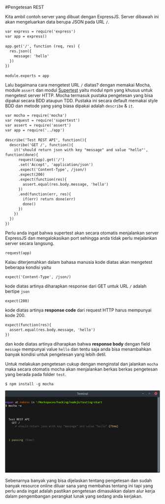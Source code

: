 #Pengetesan REST

Kita ambil contoh server yang dibuat dengan ExpressJS. Server dibawah ini akan mengeluarkan data berupa JSON pada URL `/`.

```
var express = require('express')
var app = express()

app.get('/', function (req, res) {
  res.json({
    message: 'hello'
  })
})

module.exports = app

``` 

Lalu bagaimana cara mengetest URL `/` diatas? dengan memakai Mocha, module `assert` dan modul [Supertest](https://github.com/visionmedia/supertest) yaitu modul npm yang khusus untuk mengetest server HTTP. Mocha termasuk pustaka pengetesan yang bisa dipakai secara BDD ataupun TDD. Pustaka ini secara default memakai style BDD dan metode yang yang biasa dipakai adalah `describe` & `it`. 

```
var mocha = require('mocha')
var request = require('supertest')
var assert = require('assert')
var app = require('../app')

describe('Test REST API', function(){
  describe('GET /', function(){
	it('should return json with key "message" and value "hello"', function(done){
	  request(app).get('/')
	  .set('Accept', 'application/json')
	  .expect('Content-Type', /json/)
	  .expect(200)
	  .expect(function(res){
	  	assert.equal(res.body.message, 'hello')
	  })
      .end(function(err, res){
      	if(err) return done(err)
      	done()
      })
	})
  })
})

```

Perlu anda ingat bahwa supertest akan secara otomatis menjalankan server ExpressJS dan mengalokasikan port sehingga anda tidak perlu mejalankan server secara langsung.
     
    request(app)

Kalau diterjemahkan dalam bahasa manusia kode diatas akan mengetest beberapa kondisi yaitu

    expect('Content-Type', /json/)

kode diatas artinya diharapkan response dari GET untuk URL `/` adalah bertipe `json`

    expect(200)

kode diatas artinya **response code** dari request HTTP harus mempunyai kode 200.

    expect(function(res){
	  assert.equal(res.body.message, 'hello')
	})

dan kode diatas artinya diharapkan bahwa **response body** dengan field `message` mempunyai value `hello` dan tentu saja anda bisa menambahkan banyak kondisi untuk pengetesan yang lebih detil. 

Untuk melakukan pengetesan cukup dengan menginstal dan jalankan `mocha` maka secara otomatis mocha akan menjalankan berkas berkas pengetesan yang berada pada folder `test`.

    $ npm install -g mocha

![](/images/testing-mocha.png)

Sebenarnya banyak yang bisa dijelaskan tentang pengetesan dan sudah banyak resource online diluar sana yang membahas tentang ini tapi yang perlu anda ingat adalah pastikan pengetesan dimasukkan dalam alur kerja dalam pengembangan perangkat lunak yang sedang anda kerjakan. 

